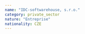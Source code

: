 ```yaml
---
name: "IDC-softwarehouse, s.r.o."
category: private_sector
nature: "Entreprise"
nationality: CZE
---
```

    